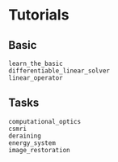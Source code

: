 # Tutorials

## Basic
```{nbgallery}
learn_the_basic
differentiable_linear_solver
linear_operator
```

## Tasks

```{nbgallery}
computational_optics
csmri
deraining
energy_system
image_restoration
```
